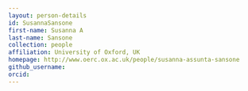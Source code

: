 ```yaml
---
layout: person-details
id: SusannaSansone
first-name: Susanna A
last-name: Sansone
collection: people
affiliation: University of Oxford, UK
homepage: http://www.oerc.ox.ac.uk/people/susanna-assunta-sansone
github_username:
orcid:
---
```

